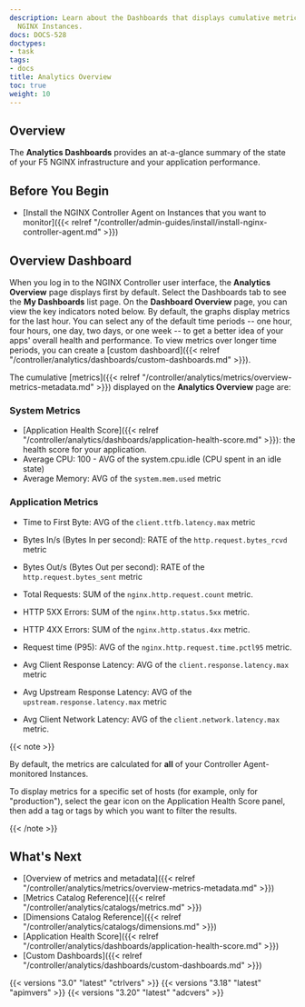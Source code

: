```yaml
---
description: Learn about the Dashboards that displays cumulative metrics for your
  NGINX Instances.
docs: DOCS-528
doctypes:
- task
tags:
- docs
title: Analytics Overview
toc: true
weight: 10
---
```


## Overview

The **Analytics Dashboards** provides an at-a-glance summary of the state of your F5 NGINX infrastructure and your application performance.

## Before You Begin

- [Install the NGINX Controller Agent on Instances that you want to monitor]({{< relref "/controller/admin-guides/install/install-nginx-controller-agent.md" >}})

## Overview Dashboard

When you log in to the NGINX Controller user interface, the **Analytics Overview** page displays first by default. Select the Dashboards tab to see the **My Dashboards** list page. On the **Dashboard Overview** page, you can view the key indicators noted below. By default, the graphs display metrics for the last hour. You can select any of the default time periods -- one hour, four hours, one day, two days, or one week -- to get a better idea of your apps' overall health and performance. To view metrics over longer time periods, you can create a [custom dashboard]({{< relref "/controller/analytics/dashboards/custom-dashboards.md" >}}).

The cumulative [metrics]({{< relref "/controller/analytics/metrics/overview-metrics-metadata.md" >}}) displayed on the **Analytics Overview** page are:

### System Metrics

- [Application Health Score]({{< relref "/controller/analytics/dashboards/application-health-score.md" >}}): the health score for your application.
- Average CPU: 100 - AVG of the system.cpu.idle (CPU spent in an idle state)
- Average Memory: AVG of the `system.mem.used` metric

### Application Metrics

- Time to First Byte: AVG of the `client.ttfb.latency.max` metric
- Bytes In/s (Bytes In per second): RATE of the `http.request.bytes_rcvd` metric
- Bytes Out/s (Bytes Out per second): RATE of the `http.request.bytes_sent` metric

- Total Requests: SUM of the `nginx.http.request.count` metric.
- HTTP 5XX Errors: SUM of the `nginx.http.status.5xx` metric.
- HTTP 4XX Errors: SUM of the `nginx.http.status.4xx` metric.
- Request time (P95): AVG of the `nginx.http.request.time.pctl95` metric.

- Avg Client Response Latency: AVG of the `client.response.latency.max` metric
- Avg Upstream Response Latency: AVG of the `upstream.response.latency.max` metric
- Avg Client Network Latency: AVG of the `client.network.latency.max` metric.

{{< note >}}

By default, the metrics are calculated for **all** of your Controller Agent-monitored Instances.

To display metrics for a specific set of hosts (for example, only for "production"), select the gear icon on the Application Health Score panel, then add a tag or tags by which you want to filter the results.

{{< /note >}}

## What's Next

- [Overview of metrics and metadata]({{< relref "/controller/analytics/metrics/overview-metrics-metadata.md" >}})
- [Metrics Catalog Reference]({{< relref "/controller/analytics/catalogs/metrics.md" >}})
- [Dimensions Catalog Reference]({{< relref "/controller/analytics/catalogs/dimensions.md" >}})
- [Application Health Score]({{< relref "/controller/analytics/dashboards/application-health-score.md" >}})
- [Custom Dashboards]({{< relref "/controller/analytics/dashboards/custom-dashboards.md" >}})

{{< versions "3.0" "latest" "ctrlvers" >}}
{{< versions "3.18" "latest" "apimvers" >}}
{{< versions "3.20" "latest" "adcvers" >}}
